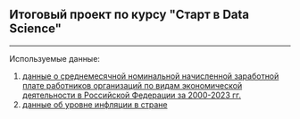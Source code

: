 ## Итоговый проект по курсу "Старт в Data Science"
----
Используемые данные: 
1. [данные о cреднемесячной номинальной начисленной заработной плате работников организаций по видам экономической деятельности в Российской Федерации за 2000-2023 гг.](https://rosstat.gov.ru/storage/mediabank/tab3_zpl_2023.xlsx)
2. [данные об уровне инфляции в стране](https://уровень-инфляции.рф/таблицы-инфляции)
